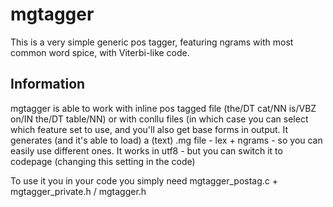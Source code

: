 mgtagger
====

This is a very simple generic pos tagger, featuring ngrams with most common word spice, with Viterbi-like code.

## Information

mgtagger is able to work with inline pos tagged file (the/DT cat/NN is/VBZ on/IN the/DT table/NN) or with conllu files (in which case you can select which feature set to use, and you'll also get base forms in output.
It generates (and it's able to load) a (text) .mg file - lex + ngrams - so you can easily use different ones.
It works in utf8 - but you can switch it to codepage (changing this setting in the code)

To use it you in your code you simply need mgtagger_postag.c + mgtagger_private.h / mgtagger.h

